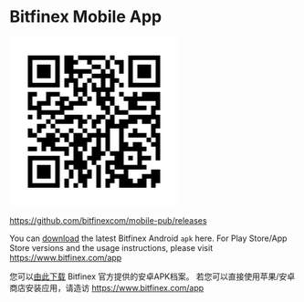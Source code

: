 # Bitfinex Mobile App

![](https://github.com/bitfinexcom/mobile-pub/blob/master/bitfinex_qrcode.png)

https://github.com/bitfinexcom/mobile-pub/releases

You can [download](https://github.com/bitfinexcom/mobile-pub/releases) the latest Bitfinex Android `apk` here.
For Play Store/App Store versions and the usage instructions, please visit https://www.bitfinex.com/app

您可以[由此下载](https://github.com/bitfinexcom/mobile-pub/releases) Bitfinex 官方提供的安卓APK档案。
若您可以直接使用苹果/安卓商店安装应用，请造访 https://www.bitfinex.com/app
